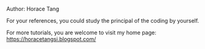 Author: Horace Tang

For your references, you could study the principal of the coding by yourself.

For more tutorials, you are welcome to visit my home page: https://horacetangsi.blogspot.com/
